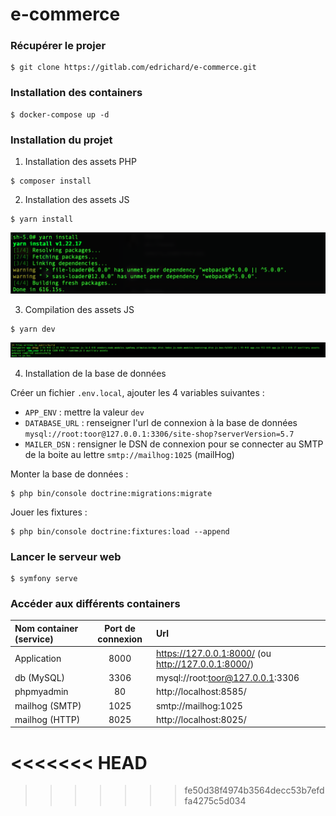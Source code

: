 # e-commerce

### Récupérer le projer

```
$ git clone https://gitlab.com/edrichard/e-commerce.git
```

### Installation des containers 

```
$ docker-compose up -d
```

### Installation du projet

1. Installation des assets PHP

```
$ composer install
```

2. Installation des assets JS 

```
$ yarn install
```
![Yarn install](doc/yarn-install.png)

3. Compilation des assets JS 

```
$ yarn dev
```
![Yarn dev](doc/yarn-dev.png)

4. Installation de la base de données 

Créer un fichier `.env.local`, ajouter les 4 variables suivantes :

- `APP_ENV` : mettre la valeur `dev`
- `DATABASE_URL` : renseigner l'url de connexion à la base de données `mysql://root:toor@127.0.0.1:3306/site-shop?serverVersion=5.7`
- `MAILER_DSN` : rensigner le DSN de connexion pour se connecter au SMTP de la boite au lettre `smtp://mailhog:1025` (mailHog)

Monter la base de données :

```
$ php bin/console doctrine:migrations:migrate
```

Jouer les fixtures : 

```
$ php bin/console doctrine:fixtures:load --append
```

### Lancer le serveur web

```
$ symfony serve
```

### Accéder aux différents containers

| Nom container (service) | Port de connexion | Url                                                 |
|:------------------------|:-----------------:|:----------------------------------------------------|
| Application             |       8000        | https://127.0.0.1:8000/ (ou http://127.0.0.1:8000/) |
| db (MySQL)              |       3306        | mysql://root:toor@127.0.0.1:3306                    |
| phpmyadmin              |        80         | http://localhost:8585/                              |
| mailhog (SMTP)          |       1025        | smtp://mailhog:1025                                 |
| mailhog (HTTP)          |       8025        | http://localhost:8025/                              |
<<<<<<< HEAD
=======
 
>>>>>>> fe50d38f4974b3564decc53b7efdfa4275c5d034
